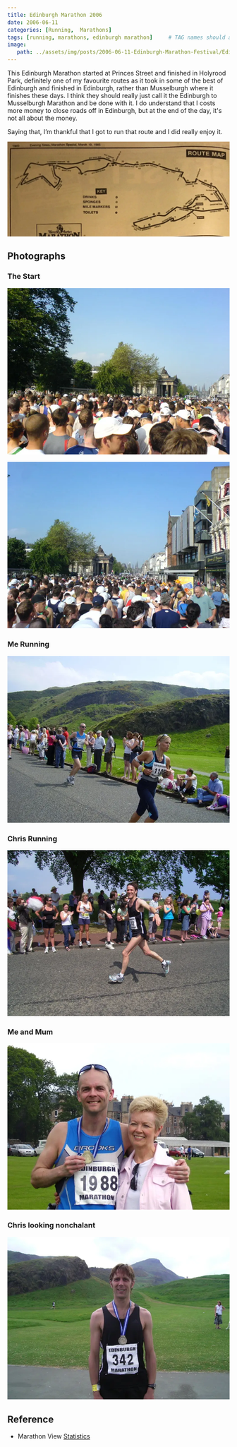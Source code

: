 ```yaml
---
title: Edinburgh Marathon 2006
date: 2006-06-11
categories: [Running,  Marathons]
tags: [running, marathons, edinburgh marathon]     # TAG names should always be lowercase
image:
   path: ../assets/img/posts/2006-06-11-Edinburgh-Marathon-Festival/Edinburgh_Marathon_2006.webp
---
```


This Edinburgh Marathon started at Princes Street and finished in Holyrood Park, definitely one of my favourite routes  as it took in some of the best of Edinburgh and finished in Edinburgh, rather than Musselburgh where it finishes these days. I think they should really just call it the Edinburgh to Musselburgh Marathon and be done with it. I do understand that I costs more money to close roads off in Edinburgh, but at the end of the day, it's not all about the money.

Saying that, I’m thankful that I got to run that route and I did really enjoy it.

![Original Route](../assets/img/posts/2006-06-11-Edinburgh-Marathon-Festival/Old_Edinburgh_Marathon_Route.webp)

## Photographs

### The Start

![The Start](../assets/img/posts/2006-06-11-Edinburgh-Marathon-Festival/The_Start2.webp)

![The Start](../assets/img/posts/2006-06-11-Edinburgh-Marathon-Festival/The_Start.webp)

### Me Running

![Me Running](../assets/img/posts/2006-06-11-Edinburgh-Marathon-Festival/Me_Running.webp)

### Chris Running

![Chris Running](../assets/img/posts/2006-06-11-Edinburgh-Marathon-Festival/Chris_Running.webp)

### Me and Mum

![Me and Mum](../assets/img/posts/2006-06-11-Edinburgh-Marathon-Festival/Mum_and_Me.webp)

### Chris looking nonchalant

![Chris](../assets/img/posts/2006-06-11-Edinburgh-Marathon-Festival/Chris_Dawson.webp)

## Reference

* Marathon View [Statistics](https://marathonview.net/race/98397)
